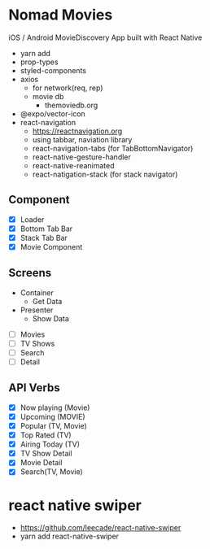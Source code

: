 # Nomad Movies

iOS / Android MovieDiscovery App built with React Native
- yarn add 
- prop-types 
- styled-components 
- axios
  - for network(req, rep)
  - movie db
    - themoviedb.org
- @expo/vector-icon 
- react-navigation
  - https://reactnavigation.org
  - using tabbar, naviation library
  - react-navigation-tabs (for TabBottomNavigator)
  - react-native-gesture-handler
  - react-native-reanimated
  - react-natigation-stack (for stack navigator)

## Component
- [X] Loader
- [X] Bottom Tab Bar
- [X] Stack Tab Bar
- [X] Movie Component

## Screens
- Container
  - Get Data
- Presenter
  - Show Data
- [ ] Movies
- [ ] TV Shows
- [ ] Search
- [ ] Detail

## API Verbs
 - [X] Now playing (Movie)
 - [X] Upcoming (MOVIE)
 - [X] Popular (TV, Movie)
 - [X] Top Rated (TV)
 - [X] Airing Today (TV)
 - [X] TV Show Detail
 - [X] Movie Detail
 - [X] Search(TV, Movie)

 # react native swiper
 - https://github.com/leecade/react-native-swiper
 - yarn add react-native-swiper